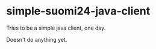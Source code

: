 simple-suomi24-java-client
==========================

Tries to be a simple java client, one day.

Doesn't do anything yet.
